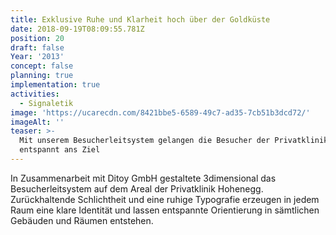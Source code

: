 ```yaml
---
title: Exklusive Ruhe und Klarheit hoch über der Goldküste
date: 2018-09-19T08:09:55.781Z
position: 20
draft: false
Year: '2013'
concept: false
planning: true
implementation: true
activities:
  - Signaletik
image: 'https://ucarecdn.com/8421bbe5-6589-49c7-ad35-7cb51b3dcd72/'
imageAlt: ''
teaser: >-
  Mit unserem Besucherleitsystem gelangen die Besucher der Privatklinik Hohenegg
  entspannt ans Ziel
---
```

In Zusammenarbeit mit Ditoy GmbH gestaltete 3dimensional das Besucherleitsystem auf dem Areal der Privatklinik Hohenegg. Zurückhaltende Schlichtheit und eine ruhige Typografie erzeugen in jedem Raum eine klare Identität und lassen entspannte Orientierung in sämtlichen Gebäuden und Räumen entstehen.
